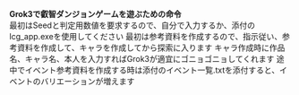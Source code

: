 **Grok3で叡智ダンジョンゲームを遊ぶための命令**\
最初はSeedと判定用数値を要求するので、自分で入力するか、添付のlcg_app.exeを使用してください
最初は参考資料を作成するので、指示従い、参考資料を作成して、キャラを作成してから探索に入ります
キャラ作成時に作品名、キャラ名、本人を入力すればGrok3が適宜にゴニョゴニョしてくれます
途中でイベント参考資料を作成する時は添付のイベント一覧.txtを添付すると、イベントのバリエーションが増えます
